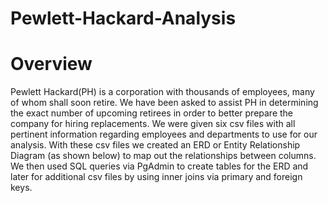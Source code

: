 # Pewlett-Hackard-Analysis

# Overview

Pewlett Hackard(PH) is a corporation with thousands of employees, many of whom shall soon retire. We have been asked to assist PH in determining the exact number of upcoming 
retirees in order to better prepare the company for hiring replacements. We were given six csv files with all pertinent information regarding employees and departments to use for our analysis.
With these csv files we created an ERD or Entity Relationship Diagram (as shown below) to map out the relationships between columns. We then used SQL queries via PgAdmin to create tables for the ERD 
and later for additional csv files by using inner joins via primary and foreign keys.
